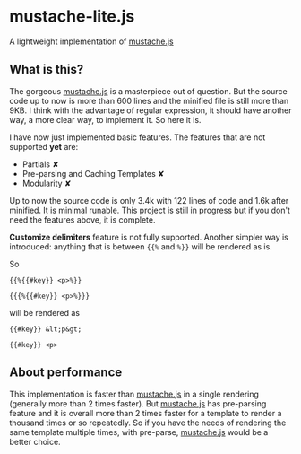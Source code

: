 # mustache-lite.js

A lightweight implementation of [mustache.js](https://github.com/janl/mustache.js)

## What is this?

The gorgeous [mustache.js](https://github.com/janl/mustache.js) is a masterpiece out of question. But the source code up to now is more than 600 lines and the minified file is still more than 9KB. I think with the advantage of regular expression, it should have another way, a more clear way, to implement it. So here it is.

I have now just implemented basic features. The features that are not supported **yet** are:

* Partials ✘
* Pre-parsing and Caching Templates ✘
* Modularity ✘

Up to now the source code is only 3.4k with 122 lines of code and 1.6k after minified. It is minimal runable. This project is still in progress but if you don't need the features above, it is complete.

**Customize delimiters** feature is not fully supported. Another simpler way is introduced: anything that is between `{{%` and `%}}` will be rendered as is.

So

```
{{%{{#key}} <p>%}}

{{{%{{#key}} <p>%}}}
```

will be rendered as 

```
{{#key}} &lt;p&gt;

{{#key}} <p>
```

## About performance

This implementation is faster than [mustache.js](https://github.com/janl/mustache.js) in a single rendering (generally more than 2 times faster). But [mustache.js](https://github.com/janl/mustache.js) has pre-parsing feature and it is overall more than 2 times faster for a template to render a thousand times or so repeatedly. So if you have the needs of rendering the same template multiple times, with pre-parse, [mustache.js](https://github.com/janl/mustache.js) would be a better choice.